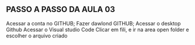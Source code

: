 ## PASSO A PASSO DA AULA 03 #

Acessar a conta no GITHUB;
Fazer dawlond GITHUB;
Acessar o desktop Github
Acessar o Visual studio Code
Clicar em fili, e ir na area open folder e escolher o arquivo criado